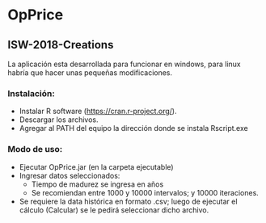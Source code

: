 # OpPrice
## ISW-2018-Creations

La aplicación esta desarrollada para funcionar en windows, para
linux habría que hacer unas pequeñas modificaciones.

### Instalación:

- Instalar R software (https://cran.r-project.org/).
- Descargar los archivos.
- Agregar al PATH del equipo la dirección donde se instala Rscript.exe

### Modo de uso:

- Ejecutar OpPrice.jar (en la carpeta ejecutable)
- Ingresar datos seleccionados:
	* Tiempo de madurez se ingresa en años
	* Se recomiendan entre 1000 y 10000 intervalos; y 10000 iteraciones.
- Se requiere la data histórica en formato .csv; luego de ejecutar el
	cálculo (Calcular) se le pedirá seleccionar dicho archivo.